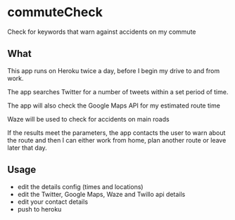 # commuteCheck
Check for keywords that warn against accidents on my commute

## What
This app runs on Heroku twice a day, before I begin my drive to and from work.

The app searches Twitter for a number of tweets within a set period of time.

The app will also check the Google Maps API for my estimated route time

Waze will be used to check for accidents on main roads

If the results meet the parameters, the app contacts the user to warn about the route and then I can either work from home, plan another route or leave later that day.

## Usage
- edit the details config (times and locations)
- edit the Twitter, Google Maps, Waze and Twillo api details
- edit your contact details
- push to heroku
